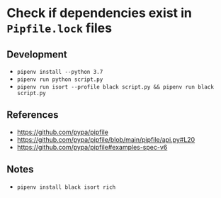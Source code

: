 # Check if dependencies exist in `Pipfile.lock` files

## Development

- `pipenv install --python 3.7`
- `pipenv run python script.py`
- `pipenv run isort --profile black script.py && pipenv run black script.py`

## References

- https://github.com/pypa/pipfile
- https://github.com/pypa/pipfile/blob/main/pipfile/api.py#L20
- https://github.com/pypa/pipfile#examples-spec-v6

## Notes

- `pipenv install black isort rich`
